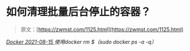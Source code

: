 <!--yml
category: 未分类
date: 0001-01-01 00:00:00
-->

# 如何清理批量后台停止的容器？

> 原文：[https://zwmst.com/1125.html](https://zwmst.com/1125.html)

   [ *Docker* ](https://zwmst.com/docker)*[ <time datetime="2021-08-15T10:30:46+08:00"> 2021-08-15 </time> ](https://zwmst.com/1125.html)  使用docker rm $（sudo docker ps -a -q）*